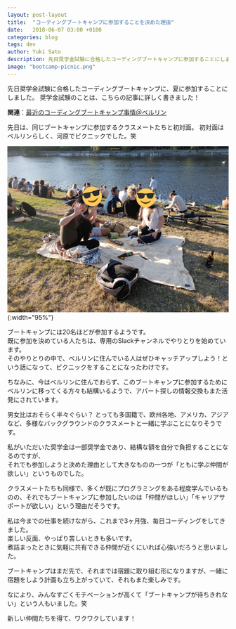 ```yaml
---
layout: post-layout
title:  "コーディングブートキャンプに参加することを決めた理由"
date:   2018-06-07 03:00 +0100
categories: blog
tags: dev
author: Yuki Sato
description: 先日奨学金試験に合格したコーディングブートキャンプに参加することにしました。
image: "bootcamp-picnic.png"
---
```

先日奨学金試験に合格したコーディングブートキャンプに、夏に参加することにしました。
奨学金試験のことは、こちらの記事に詳しく書きました！

<b>関連</b>：[最近のコーディングブートキャンプ事情＠ベルリン](http://www.ykst.de/coding-bootcamp-berlin/)

先日は、同じブートキャンプに参加するクラスメートたちと初対面。
初対面はベルリンらしく、河原でピクニックでした。笑

![bootcamp](/img/bootcamp-picnic.png){:width="95%"}

ブートキャンプには20名ほどが参加するようです。  
既に参加を決めている人たちは、専用のSlackチャンネルでやりとりを始めています。  
そのやりとりの中で、ベルリンに住んでいる人はぜひキャッチアップしよう！という話になって、ピクニックをすることになったわけです。

ちなみに、今はベルリンに住んでおらず、このブートキャンプに参加するためにベルリンに移ってくる方々も結構いるようで、アパート探しの情報交換もまた活発にされています。

男女比はおそらく半々ぐらい？ とっても多国籍で、欧州各地、アメリカ、アジアなど、多様なバックグラウンドのクラスメートと一緒に学ぶことになりそうです。

私がいただいた奨学金は一部奨学金であり、結構な額を自分で負担することになるのですが、  
それでも参加しようと決めた理由として大きなものの一つが「ともに学ぶ仲間が欲しい」というものでした。

クラスメートたちも同様で、多くが既にプログラミングをある程度学んでいるものの、それでもブートキャンプに参加したいのは「仲間がほしい」「キャリアサポートが欲しい」という理由だそうです。

私は今までの仕事を続けながら、これまで3ヶ月強、毎日コーディングをしてきました。  
楽しい反面、やっぱり苦しいときも多いです。  
煮詰まったときに気軽に共有できる仲間が近くにいれば心強いだろうと思いました。

ブートキャンプはまだ先で、それまでは宿題に取り組む形になりますが、一緒に宿題をしよう計画も立ち上がっていて、それもまた楽しみです。

なにより、みんなすごくモチベーションが高くて「ブートキャンプが待ちきれない」という人もいました。笑

新しい仲間たちを得て、ワクワクしています！
